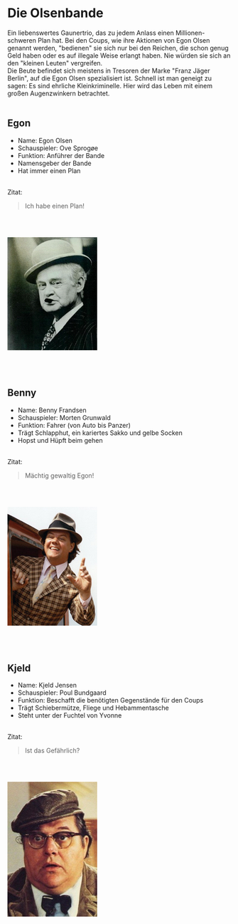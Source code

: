 # Die Olsenbande

Ein liebenswertes Gaunertrio, das zu jedem Anlass einen Millionen-schweren Plan hat.
Bei den Coups, wie ihre Aktionen von Egon Olsen genannt werden, "bedienen" sie sich nur bei den Reichen, die schon genug Geld haben oder es auf illegale Weise erlangt haben. 
Nie würden sie sich an den "kleinen Leuten" vergreifen. <br>
Die Beute befindet sich meistens in Tresoren der Marke "Franz Jäger Berlin", auf die Egon Olsen spezialisiert ist. 
Schnell ist man geneigt zu sagen: Es sind ehrliche Kleinkriminelle. Hier wird das Leben mit einem großen Augenzwinkern betrachtet.
<br><br>

## Egon
* Name: Egon Olsen
* Schauspieler: Ove Sprogøe
* Funktion: Anführer der Bande
* Namensgeber der Bande
* Hat immer einen Plan
<br><br>

Zitat:
> Ich habe einen Plan!

<br><br>

<img src="images/egon_portrait.png"/>
<br><br><br><br>




## Benny
* Name: Benny Frandsen
* Schauspieler: Morten Grunwald
* Funktion: Fahrer (von Auto bis Panzer)
* Trägt Schlapphut, ein kariertes Sakko und gelbe Socken
* Hopst und Hüpft beim gehen
<br><br>

Zitat:
> Mächtig gewaltig Egon!

<br><br>

<img src="images/benny_portrait.png"/>
<br><br><br><br>




## Kjeld
* Name: Kjeld Jensen
* Schauspieler: Poul Bundgaard
* Funktion: Beschafft die benötigten Gegenstände für den Coups
* Trägt Schiebermütze, Fliege und Hebammentasche
* Steht unter der Fuchtel von Yvonne
<br><br>

Zitat:
> Ist das Gefährlich?

<br><br>

<img src="images/kjelt_portrait.png"/>
<br><br><br><br>